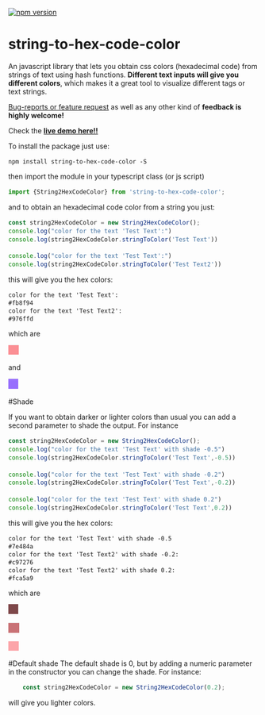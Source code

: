 [![npm version](https://badge.fury.io/js/string-to-hex-code-color.svg)](https://badge.fury.io/js/string-to-hex-code-color)

string-to-hex-code-color
===========

An javascript library that lets you obtain css colors (hexadecimal code) from strings of text using hash functions. **Different text inputs will give you different colors**, which makes it a great tool to visualize different tags or text strings. 

[Bug-reports or feature request](https://github.com/HugoJBello/string-to-hex-code-color/issues) as well as any other kind of **feedback is highly welcome!**


Check the [**live demo here!!**](https://string-to-hex-code-color.firebaseapp.com/)

To install the package just use:

```
npm install string-to-hex-code-color -S
```


then import the module in your typescript class (or js script)

```typescript
import {String2HexCodeColor} from 'string-to-hex-code-color';
```

and to obtain an hexadecimal code color from a string you just:


```typescript
const string2HexCodeColor = new String2HexCodeColor();
console.log("color for the text 'Test Text':")
console.log(string2HexCodeColor.stringToColor('Test Text'))

console.log("color for the text 'Test Text':")
console.log(string2HexCodeColor.stringToColor('Test Text2'))
```

this will give you the hex colors: 

```
color for the text 'Test Text':
#fb8f94
color for the text 'Test Text2':
#976ffd
```

which are

![](https://raw.githubusercontent.com/HugoJBello/string-to-hex-code-color/master/screenshots/str2col1TextExample.png)

and 

![](https://raw.githubusercontent.com/HugoJBello/string-to-hex-code-color/master/screenshots/str2col1TextExample2.png)

#Shade

If you want to obtain darker or lighter colors than usual you can add a second parameter to shade the output. For instance


```typescript
const string2HexCodeColor = new String2HexCodeColor();
console.log("color for the text 'Test Text' with shade -0.5")
console.log(string2HexCodeColor.stringToColor('Test Text',-0.5))

console.log("color for the text 'Test Text' with shade -0.2")
console.log(string2HexCodeColor.stringToColor('Test Text',-0.2))

console.log("color for the text 'Test Text' with shade 0.2")
console.log(string2HexCodeColor.stringToColor('Test Text',0.2))
```

this will give you the hex colors: 

```
color for the text 'Test Text' with shade -0.5
#7e484a
color for the text 'Test Text2' with shade -0.2:
#c97276
color for the text 'Test Text2' with shade 0.2:
#fca5a9
```

which are

![](https://raw.githubusercontent.com/HugoJBello/string-to-hex-code-color/master/screenshots/shade1.png)


![](https://raw.githubusercontent.com/HugoJBello/string-to-hex-code-color/master/screenshots/shade2.png)

![](https://raw.githubusercontent.com/HugoJBello/string-to-hex-code-color/master/screenshots/shade3.png)

#Default shade
The default shade is 0, but by adding a numeric parameter in the constructor you can change the shade. For instance:

```typescript
    const string2HexCodeColor = new String2HexCodeColor(0.2);
```

will give you lighter colors.
